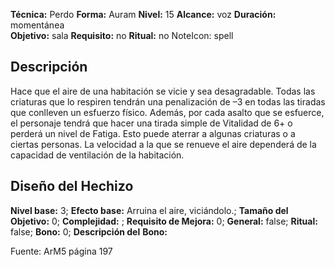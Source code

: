 
**Técnica:** Perdo
**Forma:** Auram
**Nivel:** 15
**Alcance:** voz 
**Duración:** momentánea  
**Objetivo:** sala
**Requisito:** no
**Ritual:** no
NoteIcon: spell




## Descripción 
<p>Hace que el aire de una habitación se vicie y sea desagradable. Todas las criaturas que lo respiren tendrán una penalización de –3 en todas las tiradas que conlleven un esfuerzo físico. Además, por cada asalto que se esfuerce, el personaje tendrá que hacer una tirada simple de Vitalidad de 6+ o perderá un nivel de Fatiga. Esto puede aterrar a algunas criaturas o a ciertas personas. La velocidad a la que se renueve el aire dependerá de la capacidad de ventilación de la habitación.</p>

## Diseño del Hechizo 

**Nivel base:** 3; **Efecto base:** Arruina el aire, viciándolo.;  **Tamaño del **Objetivo:**** 0; **Complejidad:** ; **Requisito de Mejora:** 0; **General:** false; **Ritual:** false; **Bono:** 0; **Descripción del** **Bono:** 

Fuente: ArM5 página 197